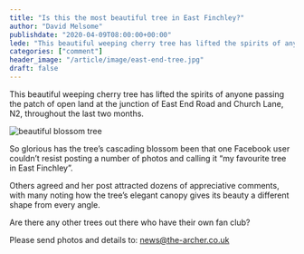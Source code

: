 ```yaml
---
title: "Is this the most beautiful tree in East Finchley?"
author: "David Melsome"
publishdate: "2020-04-09T08:00:00+00:00"
lede: "This beautiful weeping cherry tree has lifted the spirits of anyone passing during the past two months."
categories: ["comment"]
header_image: "/article/image/east-end-tree.jpg"
draft: false
---
```


This beautiful weeping cherry tree has lifted the spirits of anyone passing the patch of open land at the junction of East End Road and Church Lane, N2, throughout the last two months.

![beautiful blossom tree](/article/image/east-end-tree.jpg)

So glorious has the tree’s cascading blossom been that one Facebook user couldn’t resist posting a number of photos and calling it “my favourite tree in East Finchley”.

Others agreed and her post attracted dozens of appreciative comments, with many noting how the tree’s elegant canopy gives its beauty a different shape from every angle.

Are there any other trees out there who have their own fan club? 

Please send photos and details to: news@the-archer.co.uk
